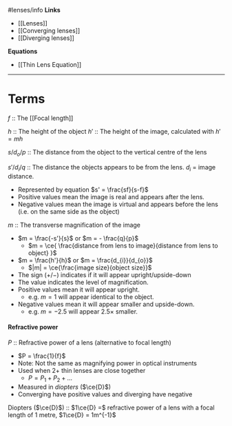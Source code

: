 #lenses/info 
**Links**
- [[Lenses]] 
- [[Converging lenses]] 
- [[Diverging lenses]] 

**Equations**
- [[Thin Lens Equation]] 
****
# Terms
$f$ :: The [[Focal length]] 

$h$ :: The height of the object
$h'$ :: The height of the image, calculated with $h' = mh$

$s$/$d_{o}/p$ :: The distance from the object to the vertical centre of the lens

$s'$/$d_{i}/q$ :: The distance the objects appears to be from the lens. $d_{i}$ = image distance.
- Represented by equation $s' = \frac{sf}{s-f}$
- Positive values mean the image is real and appears after the lens.
- Negative values mean the image is virtual and appears before the lens (i.e. on the same side as the object)

$m$ :: The transverse magnification of the image
- $m = \frac{-s'}{s}$ or $m = - \frac{q}{p}$
	- $m = \ce{ \frac{distance from lens to image}{distance from lens to object} }$
- $m = \frac{h'}{h}$ or $m = \frac{d_{i}}{d_{o}}$
	- $|m| = \ce{\frac{image size}{object size}}$
- The sign ($+$/$-$) indicates if it will appear upright/upside-down
- The value indicates the level of magnification.
- Positive values mean it will appear upright.
	-  e.g. $m=1$ will appear identical to the object.
- Negative values mean it will appear smaller and upside-down.
	- e.g. $m=-2.5$ will appear $2.5\times$ smaller.

#### Refractive power
$P$ :: Refractive power of a lens (alternative to focal length)
- $P = \frac{1}{f}$
- Note: Not the same as magnifying power in optical instruments
- Used when $2+$ thin lenses are close together
	- $P = P_{1} + P_{2} + ...$
- Measured in *diopters* ($\ce{D}$)
- Converging have positive values and diverging have negative

Diopters ($\ce{D}$) :: $1\ce{D} =$ refractive power of a lens with a focal length of $1$ metre, $1\ce{D} = 1m^{-1}$
